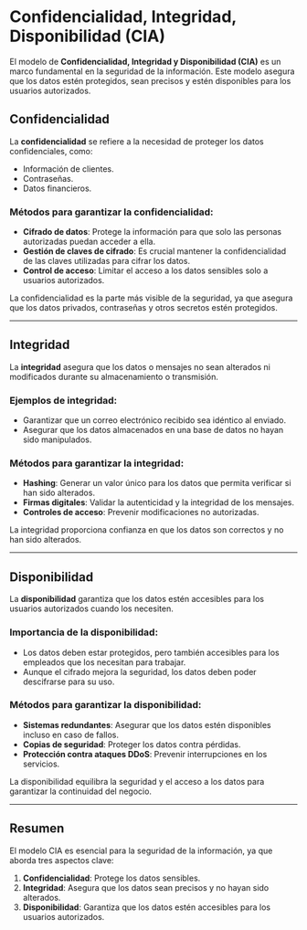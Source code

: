 # Confidencialidad, Integridad, Disponibilidad (CIA)

El modelo de **Confidencialidad, Integridad y Disponibilidad (CIA)** es un marco fundamental en la seguridad de la información. Este modelo asegura que los datos estén protegidos, sean precisos y estén disponibles para los usuarios autorizados.

## Confidencialidad

La **confidencialidad** se refiere a la necesidad de proteger los datos confidenciales, como:

- Información de clientes.
- Contraseñas.
- Datos financieros.

### Métodos para garantizar la confidencialidad:
- **Cifrado de datos**: Protege la información para que solo las personas autorizadas puedan acceder a ella.
- **Gestión de claves de cifrado**: Es crucial mantener la confidencialidad de las claves utilizadas para cifrar los datos.
- **Control de acceso**: Limitar el acceso a los datos sensibles solo a usuarios autorizados.

La confidencialidad es la parte más visible de la seguridad, ya que asegura que los datos privados, contraseñas y otros secretos estén protegidos.

---

## Integridad

La **integridad** asegura que los datos o mensajes no sean alterados ni modificados durante su almacenamiento o transmisión.

### Ejemplos de integridad:
- Garantizar que un correo electrónico recibido sea idéntico al enviado.
- Asegurar que los datos almacenados en una base de datos no hayan sido manipulados.

### Métodos para garantizar la integridad:
- **Hashing**: Generar un valor único para los datos que permita verificar si han sido alterados.
- **Firmas digitales**: Validar la autenticidad y la integridad de los mensajes.
- **Controles de acceso**: Prevenir modificaciones no autorizadas.

La integridad proporciona confianza en que los datos son correctos y no han sido alterados.

---

## Disponibilidad

La **disponibilidad** garantiza que los datos estén accesibles para los usuarios autorizados cuando los necesiten.

### Importancia de la disponibilidad:
- Los datos deben estar protegidos, pero también accesibles para los empleados que los necesitan para trabajar.
- Aunque el cifrado mejora la seguridad, los datos deben poder descifrarse para su uso.

### Métodos para garantizar la disponibilidad:
- **Sistemas redundantes**: Asegurar que los datos estén disponibles incluso en caso de fallos.
- **Copias de seguridad**: Proteger los datos contra pérdidas.
- **Protección contra ataques DDoS**: Prevenir interrupciones en los servicios.

La disponibilidad equilibra la seguridad y el acceso a los datos para garantizar la continuidad del negocio.

---

## Resumen

El modelo CIA es esencial para la seguridad de la información, ya que aborda tres aspectos clave:

1. **Confidencialidad**: Protege los datos sensibles.
2. **Integridad**: Asegura que los datos sean precisos y no hayan sido alterados.
3. **Disponibilidad**: Garantiza que los datos estén accesibles para los usuarios autorizados.